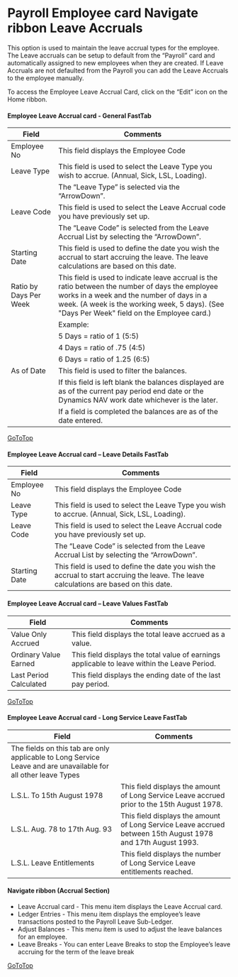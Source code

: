 # Payroll Employee card Navigate ribbon Leave Accruals

This option is used to maintain the leave accrual types for the employee.  The Leave accruals can be setup to default from the “Payroll” card and automatically assigned to new employees when they are created.  If Leave Accruals are not defaulted from the Payroll you can add the Leave Accruals to the employee manually.

To access the Employee Leave Accrual Card, click on the “Edit” icon on the Home ribbon.
 
#### Employee Leave Accrual card - General FastTab

 |Field|Comments|
 |---|---|
 |Employee No|This field displays the Employee Code|
 |Leave Type|This field is used to select the Leave Type you wish to accrue.  (Annual, Sick, LSL, Loading).|
 ||The “Leave Type” is selected via the “ArrowDown”.|
 |Leave Code|This field is used to select the Leave Accrual code you have previously set up.|
 ||The “Leave Code” is selected from the Leave Accrual List by selecting the “ArrowDown”.|
 |Starting Date|This field is used to define the date you wish the accrual to start accruing the leave.  The leave calculations are based on this date.|
 |Ratio by Days Per Week|This field is used to indicate leave accrual is the ratio between the number of days the employee works in a week and the number of days in a week. (A week is the working week, 5 days). (See "Days Per Week" field on the Employee card.)|
 ||Example:|
 ||            5 Days = ratio of 1 (5:5)|
 ||            4 Days = ratio of .75 (4:5)|
 ||            6 Days = ratio of 1.25 (6:5)|
 |As of Date|This field is used to filter the balances. |
 ||If this field is left blank the balances displayed are as of the current pay period end date or the Dynamics NAV work date whichever is the later. |
 ||If a field is completed the balances are as of the date entered.|

[GoToTop](#payroll-employee-card-navigate-ribbon-leave-accruals)

#### Employee Leave Accrual card – Leave Details FastTab

 |Field|Comments|
 |---|---|
 |Employee No|This field displays the Employee Code|
 |Leave Type|This field is used to select the Leave Type you wish to accrue.  (Annual, Sick, LSL, Loading).|
 |Leave Code|This field is used to select the Leave Accrual code you have previously set up.|
 ||The “Leave Code” is selected from the Leave Accrual List by selecting the “ArrowDown”.|
 |Starting Date|This field is used to define the date you wish the accrual to start accruing the leave.  The leave calculations are based on this date.|
 

#### Employee Leave Accrual card – Leave Values FastTab

 |Field|Comments|
|---|---|
|Value Only Accrued|This field displays the total leave accrued as a value. |
|Ordinary Value Earned|This field displays the total value of earnings applicable to leave within the Leave Period.|
|Last Period Calculated|This field displays the ending date of the last pay period.|

[GoToTop](#payroll-employee-card-navigate-ribbon-leave-accruals)

 
#### Employee Leave Accrual card - Long Service Leave FastTab

 |Field|Comments|
 |---|---|
 |The fields on this tab are only applicable to Long Service Leave and are unavailable for all other leave Types||
 |L.S.L. To 15th August 1978|This field displays the amount of Long Service Leave accrued prior to the 15th August 1978.|
 |L.S.L. Aug. 78 to 17th Aug. 93|This field displays the amount of Long Service Leave accrued between 15th August 1978 and 17th August 1993.|
 |L.S.L. Leave Entitlements|This field displays the number of Long Service Leave entitlements reached.|
 
 

#### Navigate ribbon (Accrual Section)

* Leave Accrual card - This menu item displays the Leave Accrual card.
* Ledger Entries - This menu item displays the employee’s leave transactions posted to the Payroll Leave Sub-Ledger.
* Adjust Balances - This menu item is used to adjust the leave balances for an employee.
* Leave Breaks - You can enter Leave Breaks to stop the Employee’s leave accruing for the term of the leave break

[GoToTop](#payroll-employee-card-navigate-ribbon-leave-accruals)
